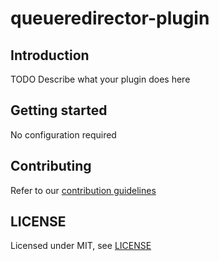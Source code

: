 # queueredirector-plugin

## Introduction

TODO Describe what your plugin does here

## Getting started

No configuration required

## Contributing

Refer to our [contribution guidelines](https://github.com/jenkinsci/.github/blob/master/CONTRIBUTING.md)

## LICENSE

Licensed under MIT, see [LICENSE](LICENSE.md)

